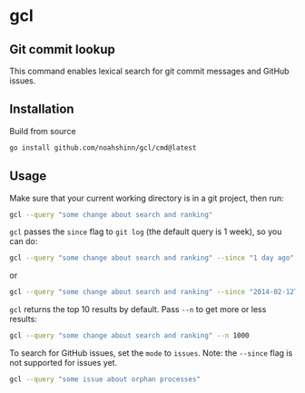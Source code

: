 # gcl

## Git commit lookup

This command enables lexical search for git commit messages and GitHub issues.

## Installation

Build from source

```bash
go install github.com/noahshinn/gcl/cmd@latest
```

## Usage

Make sure that your current working directory is in a git project, then run:

```bash
gcl --query "some change about search and ranking"
```

`gcl` passes the `since` flag to `git log` (the default query is 1 week), so you can do:

```bash
gcl --query "some change about search and ranking" --since "1 day ago"
```

or

```bash
gcl --query "some change about search and ranking" --since "2014-02-12T16:36:00-07:00"
```

`gcl` returns the top 10 results by default. Pass `--n` to get more or less results:

```bash
gcl --query "some change about search and ranking" --n 1000
```

To search for GitHub issues, set the `mode` to `issues`. Note: the `--since` flag is not supported for issues yet.

```bash
gcl --query "some issue about orphan processes"
```
